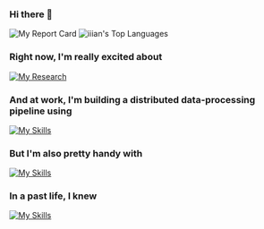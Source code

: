 ### Hi there 👋

<!--
**iiian/iiian** is a ✨ _special_ ✨ repository because its `README.md` (this file) appears on your GitHub profile.

Here are some ideas to get you started:

- 🔭 I’m currently working on ...
- 🌱 I’m currently learning ...
- 👯 I’m looking to collaborate on ...
- 🤔 I’m looking for help with ...
- 💬 Ask me about ...
- 📫 How to reach me: ...
- 😄 Pronouns: ...
- ⚡ Fun fact: ...
-->

![My Report Card](https://github-readme-stats.vercel.app/api?username=iiian&count_private=true&show_icons=true&hide_border=true&layout=compact)
![iiian's Top Languages](https://github-readme-stats.vercel.app/api/top-langs/?username=iiian&show_icons=true&hide_border=true&layout=compact)

### Right now, I'm really excited about
[![My Research](https://skillicons.dev/icons?i=zig)](https://skillicons.dev)

### And at work, I'm building a distributed data-processing pipeline using
[![My Skills](https://skillicons.dev/icons?i=bash,ts,nodejs,express,react,nestjs,prisma,postgres,firebase,gcp,git,github,githubactions,docker,cs,dotnet)](https://skillicons.dev)

### But I'm also pretty handy with
[![My Skills](https://skillicons.dev/icons?i=python,angular,reactivex,ableton)](https://skillicons.dev)

### In a past life, I knew

[![My Skills](https://skillicons.dev/icons?i=go,c,cpp,pytorch)](https://skillicons.dev)
